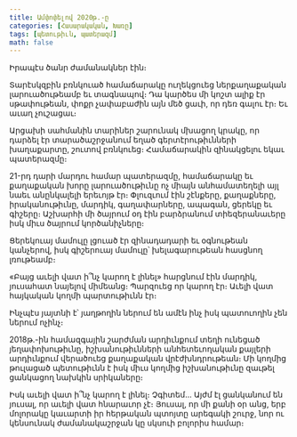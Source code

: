 ```yaml
---
title: Ամփոփելով 2020թ.-ը
categories: [Հասարակական, Խառը]
tags: [պետութիւն, պատերազմ]
math: false
---
```


Իրապէս ծանր ժամանակներ էին։

Տարէսկզբին բռնկուած համաճարակը ուղեկցուեց ներքաղաքական լարուածութեամբ եւ տագնապով։ Դա կարծես մի կոշտ ալիք էր սթափութեան, փոքր չափաբաժին այն մեծ ցաւի, որ դեռ գալու էր։ Եւ աւաղ չուշացաւ։

Արցախի սահմանին տարիներ շարունակ մխացող կրակը, որ դարձել էր տարածաշրջանում եղած գերտէրութիւնների խաղաքարտը, շուտով բռնկուեց։ Համաճարակին զինակցելու եկաւ պատերազմը։

21-րդ դարի մարդու համար պատերազմը, համաճարակը եւ քաղաքական խորը լարուածութիւնը ոչ միայն անհամատեղելի այլ նաեւ անընկալելի երեւոյթ էր։ Փլուզւում էին շէնքերը, քաղաքները, իրականութիւնը, մարդիկ, գաղափարները, ապագան, ցերեկը եւ գիշերը։ Աշխարհի մի ծայրում օդ էին բարձրանում տիեզերանաւերը իսկ միւս ծայրում կործանիչները։

Ցերեկուայ մամուլը լցուած էր զինադադարի եւ օգնութեան կանչերով, իսկ գիշերուայ մամուլը՝ խելագարութեան հասցնող լռութեամբ։

«Բայց աւելի վատ ի՞նչ կարող է լինել» հարցնում էին մարդիկ, յուսահատ նայելով միմեանց։ Պարզուեց որ կարող էր։ Աւելի վատ հայկական կողմի պարտութիւնն էր։

Ինչպէս յայտնի է՝ յաղթողին ներում են ամէն ինչ իսկ պատուողին չեն ներում ոչինչ։

2018թ.-ին համազգային շարժման արդիւնքում տեղի ունեցած յեղափոխութիւնը, իշխանութիւնների անհետեւողական քայլերի արդիւնքում վերածուեց քաղաքական վրէժխնդրութեան։ Մի կողմից թուլացած պետութիւնն է իսկ միւս կողմից իշխանութիւնը զաւթել ցանկացող նախկին սրիկաները։

Իսկ աւելի վատ ի՞նչ կարող է լինել։ Չգիտեմ... Այժմ էլ ցանկանում են յուսալ, որ աւելի վատ հնարաւոր չէ։ Յուսալ, որ մի քանի օր անց, երբ մոլորակը կաւարտի իր հերթական պտոյտը արեգակի շուրջ, նոր ու կենսունակ ժամանակաշրջան կը սկսուի բոլորիս համար։
